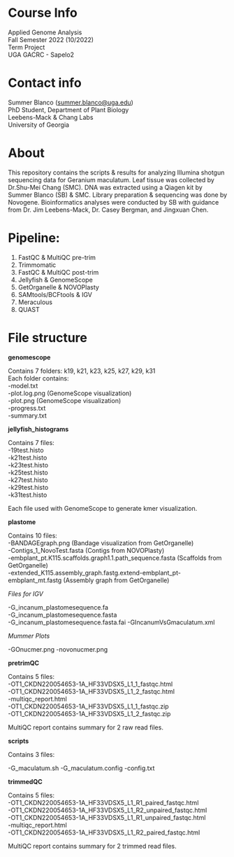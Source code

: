 # Course Info
Applied Genome Analysis  
Fall Semester 2022 (10/2022)  
Term Project  
UGA GACRC - Sapelo2 

# Contact info
Summer Blanco (summer.blanco@uga.edu)  
PhD Student, Department of Plant Biology  
Leebens-Mack & Chang Labs  
University of Georgia  

# About
This repository contains the scripts & results for analyzing Illumina shotgun sequencing data for Geranium maculatum. Leaf tissue was collected by Dr.Shu-Mei Chang (SMC). DNA was extracted using a Qiagen kit by Summer Blanco (SB) & SMC. Library preparation & sequencing was done by Novogene. Bioinformatics analyses were conducted by SB with guidance from Dr. Jim Leebens-Mack, Dr. Casey Bergman, and Jingxuan Chen.

# Pipeline:
1) FastQC & MultiQC pre-trim
2) Trimmomatic
3) FastQC & MultiQC post-trim
4) Jellyfish & GenomeScope
5) GetOrganelle & NOVOPlasty
6) SAMtools/BCFtools & IGV
7) Meraculous
8) QUAST

# File structure
**genomescope**

Contains 7 folders: k19,	k21, k23, k25, k27, k29, k31  
Each folder contains:  
-model.txt  
-plot.log.png (GenomeScope visualization)  
-plot.png (GenomeScope visualization)  
-progress.txt  
-summary.txt  

**jellyfish_histograms**  

Contains 7 files:  
-19test.histo  
-k21test.histo  
-k23test.histo  
-k25test.histo  
-k27test.histo  
-k29test.histo  
-k31test.histo  

Each file used with GenomeScope to generate kmer visualization.

**plastome** 

Contains 10 files:  
-BANDAGEgraph.png (Bandage visualization from GetOrganelle)  
-Contigs_1_NovoTest.fasta (Contigs from NOVOPlasty)  
-embplant_pt.K115.scaffolds.graph1.1.path_sequence.fasta (Scaffolds from GetOrganelle)  
-extended_K115.assembly_graph.fastg.extend-embplant_pt-embplant_mt.fastg (Assembly graph from GetOrganelle)  

*Files for IGV*

-G_incanum_plastomesequence.fa  
-G_incanum_plastomesequence.fasta  
-G_incanum_plastomesequence.fasta.fai 
-GIncanumVsGmaculatum.xml

*Mummer Plots*

-GOnucmer.png
-novonucmer.png

**pretrimQC**

Contains 5 files:  
-OT1_CKDN220054653-1A_HF33VDSX5_L1_1_fastqc.html  
-OT1_CKDN220054653-1A_HF33VDSX5_L1_2_fastqc.html  
-multiqc_report.html  
-OT1_CKDN220054653-1A_HF33VDSX5_L1_1_fastqc.zip  
-OT1_CKDN220054653-1A_HF33VDSX5_L1_2_fastqc.zip  

MultiQC report contains summary for 2 raw read files.

**scripts**

Contains 3 files: 

-G_maculatum.sh
-G_maculatum.config
-config.txt

**trimmedQC**  

Contains 5 files:  
-OT1_CKDN220054653-1A_HF33VDSX5_L1_R1_paired_fastqc.html  
-OT1_CKDN220054653-1A_HF33VDSX5_L1_R2_unpaired_fastqc.html  
-OT1_CKDN220054653-1A_HF33VDSX5_L1_R1_unpaired_fastqc.html  
-multiqc_report.html  
-OT1_CKDN220054653-1A_HF33VDSX5_L1_R2_paired_fastqc.html  

MultiQC report contains summary for 2 trimmed read files. 
